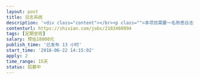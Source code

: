 ```yaml
---                
layout: post       
title: 日志系统           
description: '<div class="content"></br><p class="">本项目需要一名熟悉日志处理技术的人员，有elk优化改造经验，对elk框架精通，熟练es,kafka等。对不规则日志处理有丰富的实战经验。最好是日志项目的负责人带过团队。</br><br/>功能：处理业务日志经过筛选加工对接前端进行数字化展示分析</p></br><p class="">坐班要求：项目地点北京石景山，每周坐班不少于两天，近期周末上班，</br><br/>项目周期：15天</br><br/>人员要求：有项目带队经验，可以指导和带领成员完成项目。</p></br></div>'     
contenturl: https://shixian.com/jobs/2183460994      
tags: [定期坐班]            
salary: 预估18000元          
publish_time: '已发布 13 小时'         
start_time: '2018-06-22 14:15:02'           
apply: 2                   
time_range: 15天              
status: 招募中                  
---                 
```

